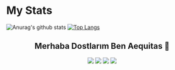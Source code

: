 # My Stats
![Anurag's github stats](https://github-readme-stats.vercel.app/api?username=Rhytus&show_icons=true&hide_title=true&theme=tokyonight)
[![Top Langs](https://github-readme-stats.vercel.app/api/top-langs/?username=Rhytus&layout=compact&theme=tokyonight)](https://github.com/anuraghazra/github-readme-stats)

<h2 align="center">Merhaba Dostlarım Ben Aequitas 👋</h2>
<p align="center">
  <a href="https://discord.com/users/675733220813176832" target"blank_"><img src="https://img.shields.io/badge/discord%20-7289DA.svg?&style=for-the-badge&logo=discord&logoColor=white"></a>
  <a href="https://youtube.com/channel/UCjaGxx605xAvXbNEfEoKFYg" target"blank_"><img src="https://img.shields.io/badge/Youtube%20-1ed760.svg?&style=for-the-badge&logo=youtube&logoColor=red"></a>
</a>
  <a href="https://instagram.com/aeqltas" target"blank_"><img src="https://img.shields.io/badge/INSTAGRAM%20-DC3175.svg?&style=for-the-badge&logo=instagram&logoColor=white"></a>
  <a href="https://github.com/AEQlTAS" target"blank_"><img src="https://img.shields.io/badge/GitHub%20-191717.svg?&style=for-the-badge&logo=github&logoColor=white"></a>
</p>
